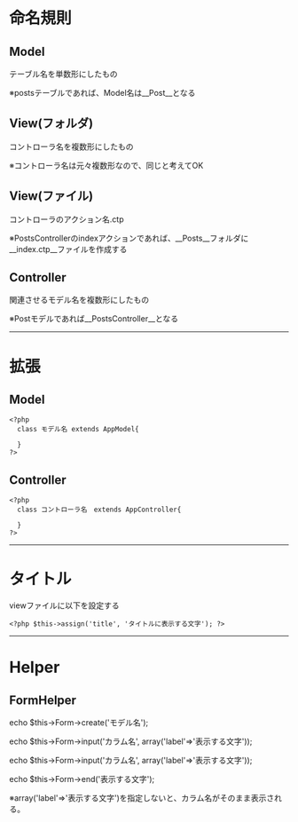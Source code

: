# 命名規則
## Model
テーブル名を単数形にしたもの

※postsテーブルであれば、Model名は__Post__となる

## View(フォルダ)
コントローラ名を複数形にしたもの

※コントローラ名は元々複数形なので、同じと考えてOK

## View(ファイル)
コントローラのアクション名.ctp

※PostsControllerのindexアクションであれば、__Posts__フォルダに__index.ctp__ファイルを作成する

## Controller
関連させるモデル名を複数形にしたもの

※Postモデルであれば__PostsController__となる

----------

# 拡張
## Model
```
<?php
  class モデル名 extends AppModel{
  
  }
?>
```

## Controller
```
<?php
  class コントローラ名　extends AppController{
  
  }
?>
```

----------

# タイトル
viewファイルに以下を設定する
```
<?php $this->assign('title', 'タイトルに表示する文字'); ?>
```
-----------


# Helper
## FormHelper
echo $this->Form->create('モデル名');

echo $this->Form->input('カラム名', array('label'=>'表示する文字'));

echo $this->Form->input('カラム名', array('label'=>'表示する文字'));

echo $this->Form->end('表示する文字');

※array('label'=>'表示する文字')を指定しないと、カラム名がそのまま表示される。
